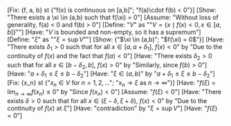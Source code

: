 [Fix: {f, a, b} st {"f(x) is continuous on [a,b]"; "f(a)\cdot f(b) < 0"}]
[Show: "There exists a \xi \in (a,b) such that f(\xi) = 0"]
[Assume: "Without loss of generality, f(a) < 0 and f(b) > 0"]
[Define: "$V$" as ""$V = \{ x \mid f(x) < 0, x \in [a, b] \}$""]
[Have: "$V$ is bounded and non-empty, so it has a supremum"]
[Define: "$\xi$" as ""$\xi = \sup V$""]
[Show: {"$\xi \in (a,b)"; "$f(\xi) = 0$"}]
[Have: "There exists $\delta_1 > 0$ such that for all $x \in [a, a+\delta_1]$, $f(x) < 0$" by "Due to the continuity of $f(x)$ and the fact that $f(a) < 0$"]
[Have: "There exists $\delta_2 > 0$ such that for all $x \in [b-\delta_2, b]$, $f(x) > 0$" by "Similarly, since $f(b) > 0$"]
[Have: "$a + \delta_1 \le \xi \le b - \delta_2$"]
[Have: "$\xi \in (a,b)$" by "$a + \delta_1 \le \xi \le b - \delta_2$"]
[Fix: {x_n} st {"$x_n \in V$ for $n=1,2,\ldots$"; "$x_n \to \xi$ as $n \to \infty$"}]
[Have: "$f(\xi) = \lim_{n \to \infty} f(x_n) \le 0$" by "Since $f(x_n) < 0$"]
[Assume: "$f(\xi) < 0$"]
[Have: "There exists $\delta > 0$ such that for all $x \in (\xi - \delta, \xi + \delta)$, $f(x) < 0$" by "Due to the continuity of $f(x)$ at $\xi$"]
[Have: "contradiction" by "$\xi = \sup V$"]
[Have: "$f(\xi) = 0$"]
